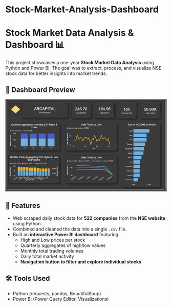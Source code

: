 # Stock-Market-Analysis-Dashboard
# Stock Market Data Analysis & Dashboard 📊

This project showcases a one-year **Stock Market Data Analysis** using Python and Power BI. The goal was to extract, process, and visualize NSE stock data for better insights into market trends.
## 📸 Dashboard Preview

![Dashboard Screenshot](Dashboard_ss.png)

## 📌 Features

- Web scraped daily stock data for **522 companies** from the **NSE website** using Python.
- Combined and cleaned the data into a single `.csv` file.
- Built an **interactive Power BI dashboard** featuring:
  - High and Low prices per stock
  - Quarterly aggregates of high/low values
  - Monthly total trading volumes
  - Daily total market activity
  - **Navigation button to filter and explore individual stocks**

## 🛠 Tools Used

- Python (requests, pandas, BeautifulSoup)
- Power BI (Power Query Editor, Visualizations)





